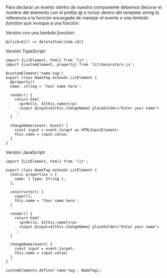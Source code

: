 Para declarar un evento dentro de nuestro componente debemos decorar el nombre del elemento con el prefijo @ e incluir dentro del *template string* la referencia a la función encargada de manejar el evento o una *lambda function* que invoque a una función:

Versión con una *lambda function*:

```
@click=${() => deleteItem(item.id)}
```

Versión TypeScript:

```
import {LitElement, html} from 'lit';
import {customElement, property} from 'lit/decorators.js';

@customElement('name-tag')
export class NameTag extends LitElement {
  @property()
  name: string = 'Your name here';

  render() {
    return html`
      <p>Hello, ${this.name}</p>
      <input @input=${this.changeName} placeholder="Enter your name">
    `;
  }

  changeName(event: Event) {
    const input = event.target as HTMLInputElement;
    this.name = input.value;
  }
}
```

Versión JavaScript:

```
import {LitElement, html} from 'lit';

export class NameTag extends LitElement {
  static properties = {
    name: { type: String },
  };

  constructor() {
    super();
    this.name = 'Your name here';
  }

  render() {
    return html`
      <p>Hello, ${this.name}</p>
      <input @input=${this.changeName} placeholder="Enter your name">
    `;
  }

  changeName(event) {
    const input = event.target;
    this.name = input.value;
  }
}

customElements.define('name-tag', NameTag);
```